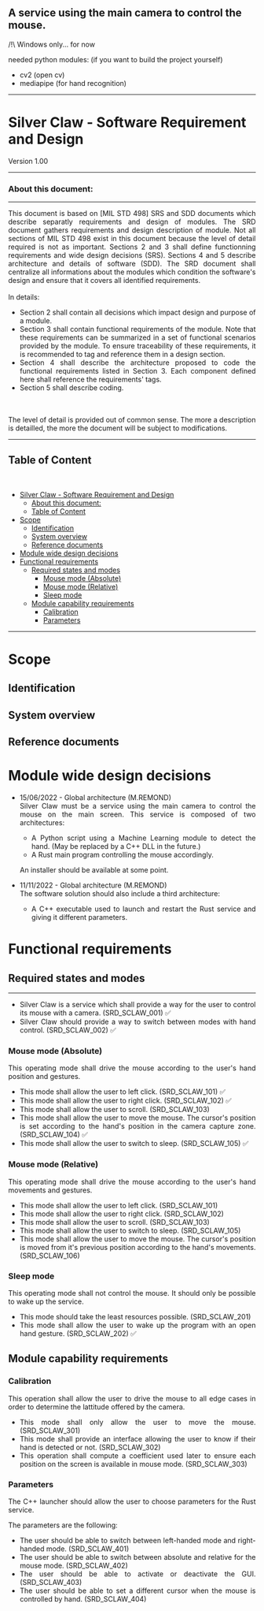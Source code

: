 ## A service using the main camera to control the mouse.
/!\ Windows only... for now

needed python modules: (if you want to build the project yourself)
- cv2 (open cv)
- mediapipe (for hand recognition)

***
# Silver Claw - Software Requirement and Design

Version 1.00

***
### About this document:
***
<div style="text-align: justify">
This document is based on [MIL STD 498] SRS and SDD documents which describe separatly requirements and design of modules.
The SRD document gathers requirements and design description of module. Not all sections of MIL STD 498 exist in this document because the level of detail required is not as important.
Sections 2 and 3 shall define functionning requirements and wide design decisions (SRS). Sections 4 and 5 describe architecture and details of software (SDD).
The SRD document shall centralize all informations about the modules which condition the software's design and ensure that it covers all identified requirements.
<br>
<br>
In details:

- Section 2 shall contain all decisions which impact design and purpose of a module.
- Section 3 shall contain functional requirements of the module. Note that these requirements can be summarized in a set of functional scenarios provided by the module. To ensure traceability of these requirements, it is recommended to tag and reference them in a design section.
- Section 4 shall describe the architecture proposed to code the functional requirements listed in Section 3. Each component defined here shall reference the requirements' tags.
- Section 5 shall describe coding.
<br>
<br>
The level of detail is provided out of common sense. The more a description is detailled, the more the document will be subject to modifications.
<br>

***
## Table of Content
<br>

- [Silver Claw - Software Requirement and Design](#silver-claw---software-requirement-and-design)
    - [About this document:](#about-this-document)
  - [Table of Content](#table-of-content)
- [Scope](#scope)
  - [Identification](#identification)
  - [System overview](#system-overview)
  - [Reference documents](#reference-documents)
- [Module wide design decisions](#module-wide-design-decisions)
- [Functional requirements](#functional-requirements)
  - [Required states and modes](#required-states-and-modes)
    - [Mouse mode (Absolute)](#mouse-mode-absolute)
    - [Mouse mode (Relative)](#mouse-mode-relative)
    - [Sleep mode](#sleep-mode)
  - [Module capability requirements](#module-capability-requirements)
    - [Calibration](#calibration)
    - [Parameters](#parameters)

***
# Scope
## Identification
## System overview
## Reference documents

# Module wide design decisions 
- 15/06/2022 - Global architecture (M.REMOND)<br>
    Silver Claw must be a service using the main camera to control the mouse on the main screen. This service is composed of two architectures:
    - A Python script using a Machine Learning module to detect the hand. (May be replaced by a C++ DLL in the future.)
    - A Rust main program controlling the mouse accordingly.

    An installer should be available at some point.

- 11/11/2022 - Global architecture (M.REMOND)<br>
    The software solution should also include a third architecture:
    - A C++ executable used to launch and restart the Rust service and giving it different parameters.

# Functional requirements
## Required states and modes
***
- Silver Claw is a service which shall provide a way for the user to control its mouse with a camera. (SRD_SCLAW_001) :white_check_mark:<br> 
- Silver Claw should provide a way to switch between modes with hand control. (SRD_SCLAW_002) :white_check_mark:<br> 

### Mouse mode (Absolute)
This operating mode shall drive the mouse according to the user's hand position and gestures.<br>

- This mode shall allow the user to left click. (SRD_SCLAW_101) :white_check_mark:<br> 
- This mode shall allow the user to right click. (SRD_SCLAW_102) :white_check_mark:<br> 
- This mode shall allow the user to scroll. (SRD_SCLAW_103) <br>
- This mode shall allow the user to move the mouse. The cursor's position is set according to the hand's position in the camera capture zone. (SRD_SCLAW_104) :white_check_mark:<br> 
- This mode shall allow the user to switch to sleep. (SRD_SCLAW_105) :white_check_mark:<br> 

### Mouse mode (Relative)
This operating mode shall drive the mouse according to the user's hand movements and gestures.<br>

- This mode shall allow the user to left click. (SRD_SCLAW_101)<br>
- This mode shall allow the user to right click. (SRD_SCLAW_102)<br>
- This mode shall allow the user to scroll. (SRD_SCLAW_103) <br>
- This mode shall allow the user to switch to sleep. (SRD_SCLAW_105)<br>
- This mode shall allow the user to move the mouse. The cursor's position is moved from it's previous position according to the hand's movements. (SRD_SCLAW_106)<br>

### Sleep mode
This operating mode shall not control the mouse. It should only be possible to wake up the service. <br>

- This mode should take the least resources possible. (SRD_SCLAW_201)<br>
- This mode shall allow the user to wake up the program with an open hand gesture. (SRD_SCLAW_202) :white_check_mark:<br> 

## Module capability requirements

### Calibration
This operation shall allow the user to drive the mouse to all edge cases in order to determine the lattitude offered by the camera.

- This mode shall only allow the user to move the mouse. (SRD_SCLAW_301)<br>
- This mode shall provide an interface allowing the user to know if their hand is detected or not. (SRD_SCLAW_302)<br>
- This operation shall compute a coefficient used later to ensure each position on the screen is available in mouse mode. (SRD_SCLAW_303)<br>

### Parameters
The C++ launcher should allow the user to choose parameters for the Rust service.

The parameters are the following:
- The user should be able to switch between left-handed mode and right-handed mode. (SRD_SCLAW_401)<br>
- The user should be able to switch between absolute and relative for the mouse mode. (SRD_SCLAW_402)<br>
- The user should be able to activate or deactivate the GUI. (SRD_SCLAW_403)<br>
- The user should be able to set a different cursor when the mouse is controlled by hand. (SRD_SCLAW_404)<br>